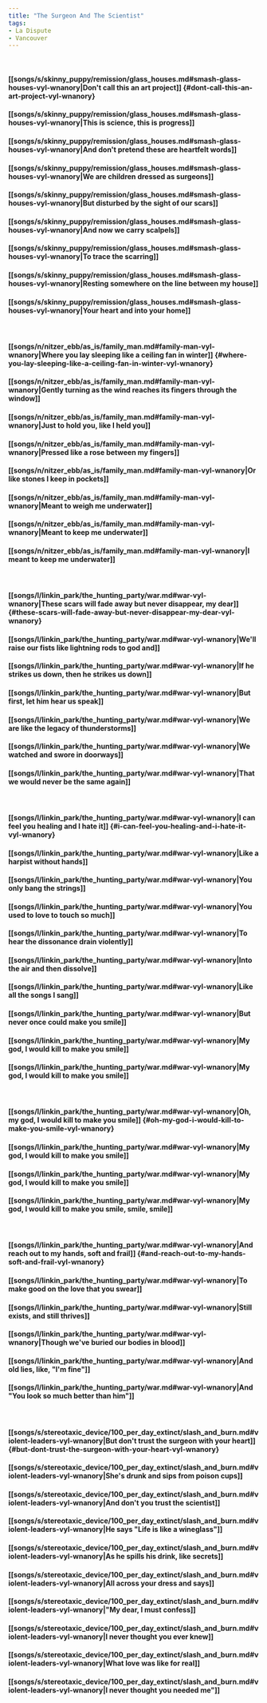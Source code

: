 ```yaml
---
title: "The Surgeon And The Scientist"
tags:
- La Dispute
- Vancouver
---
```

&nbsp;
#### [[songs/s/skinny_puppy/remission/glass_houses.md#smash-glass-houses-vyl-wnanory|Don't call this an art project]] {#dont-call-this-an-art-project-vyl-wnanory}
#### [[songs/s/skinny_puppy/remission/glass_houses.md#smash-glass-houses-vyl-wnanory|This is science, this is progress]]
#### [[songs/s/skinny_puppy/remission/glass_houses.md#smash-glass-houses-vyl-wnanory|And don't pretend these are heartfelt words]]
#### [[songs/s/skinny_puppy/remission/glass_houses.md#smash-glass-houses-vyl-wnanory|We are children dressed as surgeons]]
#### [[songs/s/skinny_puppy/remission/glass_houses.md#smash-glass-houses-vyl-wnanory|But disturbed by the sight of our scars]]
#### [[songs/s/skinny_puppy/remission/glass_houses.md#smash-glass-houses-vyl-wnanory|And now we carry scalpels]]
#### [[songs/s/skinny_puppy/remission/glass_houses.md#smash-glass-houses-vyl-wnanory|To trace the scarring]]
#### [[songs/s/skinny_puppy/remission/glass_houses.md#smash-glass-houses-vyl-wnanory|Resting somewhere on the line between my house]]
#### [[songs/s/skinny_puppy/remission/glass_houses.md#smash-glass-houses-vyl-wnanory|Your heart and into your home]]
&nbsp;
#### [[songs/n/nitzer_ebb/as_is/family_man.md#family-man-vyl-wnanory|Where you lay sleeping like a ceiling fan in winter]] {#where-you-lay-sleeping-like-a-ceiling-fan-in-winter-vyl-wnanory}
#### [[songs/n/nitzer_ebb/as_is/family_man.md#family-man-vyl-wnanory|Gently turning as the wind reaches its fingers through the window]]
#### [[songs/n/nitzer_ebb/as_is/family_man.md#family-man-vyl-wnanory|Just to hold you, like I held you]]
#### [[songs/n/nitzer_ebb/as_is/family_man.md#family-man-vyl-wnanory|Pressed like a rose between my fingers]]
#### [[songs/n/nitzer_ebb/as_is/family_man.md#family-man-vyl-wnanory|Or like stones I keep in pockets]]
#### [[songs/n/nitzer_ebb/as_is/family_man.md#family-man-vyl-wnanory|Meant to weigh me underwater]]
#### [[songs/n/nitzer_ebb/as_is/family_man.md#family-man-vyl-wnanory|Meant to keep me underwater]]
#### [[songs/n/nitzer_ebb/as_is/family_man.md#family-man-vyl-wnanory|I meant to keep me underwater]]
&nbsp;
#### [[songs/l/linkin_park/the_hunting_party/war.md#war-vyl-wnanory|These scars will fade away but never disappear, my dear]] {#these-scars-will-fade-away-but-never-disappear-my-dear-vyl-wnanory}
#### [[songs/l/linkin_park/the_hunting_party/war.md#war-vyl-wnanory|We'll raise our fists like lightning rods to god and]]
#### [[songs/l/linkin_park/the_hunting_party/war.md#war-vyl-wnanory|If he strikes us down, then he strikes us down]]
#### [[songs/l/linkin_park/the_hunting_party/war.md#war-vyl-wnanory|But first, let him hear us speak]]
#### [[songs/l/linkin_park/the_hunting_party/war.md#war-vyl-wnanory|We are like the legacy of thunderstorms]]
#### [[songs/l/linkin_park/the_hunting_party/war.md#war-vyl-wnanory|We watched and swore in doorways]]
#### [[songs/l/linkin_park/the_hunting_party/war.md#war-vyl-wnanory|That we would never be the same again]]
&nbsp;
#### [[songs/l/linkin_park/the_hunting_party/war.md#war-vyl-wnanory|I can feel you healing and I hate it]] {#i-can-feel-you-healing-and-i-hate-it-vyl-wnanory}
#### [[songs/l/linkin_park/the_hunting_party/war.md#war-vyl-wnanory|Like a harpist without hands]]
#### [[songs/l/linkin_park/the_hunting_party/war.md#war-vyl-wnanory|You only bang the strings]]
#### [[songs/l/linkin_park/the_hunting_party/war.md#war-vyl-wnanory|You used to love to touch so much]]
#### [[songs/l/linkin_park/the_hunting_party/war.md#war-vyl-wnanory|To hear the dissonance drain violently]]
#### [[songs/l/linkin_park/the_hunting_party/war.md#war-vyl-wnanory|Into the air and then dissolve]]
#### [[songs/l/linkin_park/the_hunting_party/war.md#war-vyl-wnanory|Like all the songs I sang]]
#### [[songs/l/linkin_park/the_hunting_party/war.md#war-vyl-wnanory|But never once could make you smile]]
#### [[songs/l/linkin_park/the_hunting_party/war.md#war-vyl-wnanory|My god, I would kill to make you smile]]
#### [[songs/l/linkin_park/the_hunting_party/war.md#war-vyl-wnanory|My god, I would kill to make you smile]]
&nbsp;
#### [[songs/l/linkin_park/the_hunting_party/war.md#war-vyl-wnanory|Oh, my god, I would kill to make you smile]] {#oh-my-god-i-would-kill-to-make-you-smile-vyl-wnanory}
#### [[songs/l/linkin_park/the_hunting_party/war.md#war-vyl-wnanory|My god, I would kill to make you smile]]
#### [[songs/l/linkin_park/the_hunting_party/war.md#war-vyl-wnanory|My god, I would kill to make you smile]]
#### [[songs/l/linkin_park/the_hunting_party/war.md#war-vyl-wnanory|My god, I would kill to make you smile, smile, smile]]
&nbsp;
#### [[songs/l/linkin_park/the_hunting_party/war.md#war-vyl-wnanory|And reach out to my hands, soft and frail]] {#and-reach-out-to-my-hands-soft-and-frail-vyl-wnanory}
#### [[songs/l/linkin_park/the_hunting_party/war.md#war-vyl-wnanory|To make good on the love that you swear]]
#### [[songs/l/linkin_park/the_hunting_party/war.md#war-vyl-wnanory|Still exists, and still thrives]]
#### [[songs/l/linkin_park/the_hunting_party/war.md#war-vyl-wnanory|Though we've buried our bodies in blood]]
#### [[songs/l/linkin_park/the_hunting_party/war.md#war-vyl-wnanory|And old lies, like, "I'm fine"]]
#### [[songs/l/linkin_park/the_hunting_party/war.md#war-vyl-wnanory|And "You look so much better than him"]]
&nbsp;
#### [[songs/s/stereotaxic_device/100_per_day_extinct/slash_and_burn.md#violent-leaders-vyl-wnanory|But don't trust the surgeon with your heart]] {#but-dont-trust-the-surgeon-with-your-heart-vyl-wnanory}
#### [[songs/s/stereotaxic_device/100_per_day_extinct/slash_and_burn.md#violent-leaders-vyl-wnanory|She's drunk and sips from poison cups]]
#### [[songs/s/stereotaxic_device/100_per_day_extinct/slash_and_burn.md#violent-leaders-vyl-wnanory|And don't you trust the scientist]]
#### [[songs/s/stereotaxic_device/100_per_day_extinct/slash_and_burn.md#violent-leaders-vyl-wnanory|He says "Life is like a wineglass"]]
#### [[songs/s/stereotaxic_device/100_per_day_extinct/slash_and_burn.md#violent-leaders-vyl-wnanory|As he spills his drink, like secrets]]
#### [[songs/s/stereotaxic_device/100_per_day_extinct/slash_and_burn.md#violent-leaders-vyl-wnanory|All across your dress and says]]
#### [[songs/s/stereotaxic_device/100_per_day_extinct/slash_and_burn.md#violent-leaders-vyl-wnanory|"My dear, I must confess]]
#### [[songs/s/stereotaxic_device/100_per_day_extinct/slash_and_burn.md#violent-leaders-vyl-wnanory|I never thought you ever knew]]
#### [[songs/s/stereotaxic_device/100_per_day_extinct/slash_and_burn.md#violent-leaders-vyl-wnanory|What love was like for real]]
#### [[songs/s/stereotaxic_device/100_per_day_extinct/slash_and_burn.md#violent-leaders-vyl-wnanory|I never thought you needed me"]]

